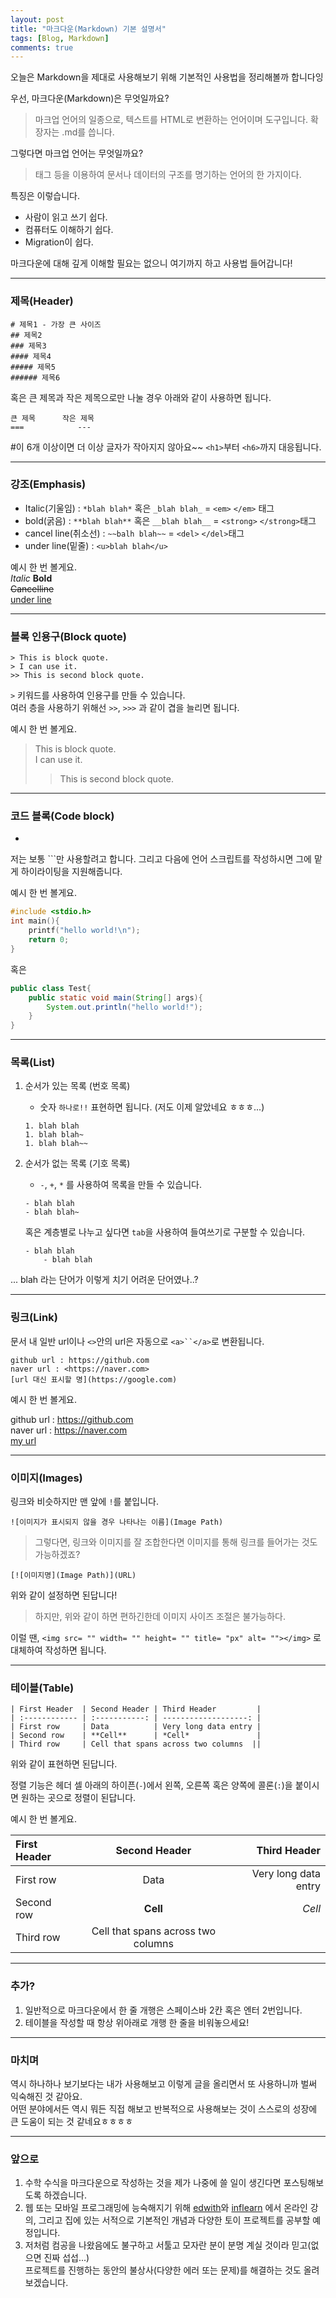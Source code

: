 ```yaml
---
layout: post
title: "마크다운(Markdown) 기본 설명서"
tags: [Blog, Markdown]
comments: true
---
```


오늘은 Markdown을 제대로 사용해보기 위해 기본적인 사용법을 정리해볼까 합니다잉   
   
우선, 마크다운(Markdown)은 무엇일까요?
> 마크업 언어의 일종으로, 텍스트를 HTML로 변환하는 언어이며 도구입니다. 확장자는 .md를 씁니다.

그렇다면 마크업 언어는 무엇일까요?
> 태그 등을 이용하여 문서나 데이터의 구조를 명기하는 언어의 한 가지이다.

특징은 이렇습니다.   
 - 사람이 읽고 쓰기 쉽다.   
 - 컴퓨터도 이해하기 쉽다.
 - Migration이 쉽다.

마크다운에 대해 깊게 이해할 필요는 없으니 여기까지 하고 사용법 들어갑니다!

---

### **제목(Header)**
```
# 제목1 - 가장 큰 사이즈
## 제목2
### 제목3
#### 제목4
##### 제목5
###### 제목6 
```
혹은 큰 제목과 작은 제목으로만 나눌 경우 아래와 같이 사용하면 됩니다.
```
큰 제목      작은 제목
===            ---
```
#이 6개 이상이면 더 이상 글자가 작아지지 않아요~~
`<h1>`부터 `<h6>`까지 대응됩니다.

---
### **강조(Emphasis)**
- Italic(기울임) : `*blah blah*` 혹은 `_blah blah_` = `<em>` `</em>` 태그   
- bold(굵음) : `**blah blah**` 혹은 `__blah blah__` = `<strong>` `</strong>`태그   
- cancel line(취소선) : `~~balh blah~~` = `<del>` `</del>`태그   
- under line(밑줄) : `<u>blah blah</u>`   

예시 한 번 볼게요.  
*Italic*
**Bold**   
~~Cancelline~~   
<u>under line</u>   

---
### **블록 인용구(Block quote)** ##
```
> This is block quote.
> I can use it.
>> This is second block quote.
```
`>` 키워드를 사용하여 인용구를 만들 수 있습니다.   
여러 층을 사용하기 위해선 `>>`, `>>>` 과 같이 겹을 늘리면 됩니다.   

예시 한 번 볼게요.
> This is block quote.   
> I can use it.
>> This is second block quote.

---
### **코드 블록(Code block)** ###
- ``` 혹은 \~\~~으로 감싼 텍스트
  
저는 보통 ```만 사용할려고 합니다. 그리고 다음에 언어 스크립트를 작성하시면 그에 맡게 하이라이팅을 지원해줍니다.
   
예시 한 번 볼게요.

```c
#include <stdio.h>
int main(){
    printf("hello world!\n");
    return 0;
}
```
혹은
```java
public class Test{
    public static void main(String[] args){
        System.out.println("hello world!");
    }
}
```

---

### **목록(List)** ##
1. 순서가 있는 목록 (번호 목록)    
    - 숫자 `하나로!!` 표현하면 됩니다. (저도 이제 알았네요 ㅎㅎㅎ...)   
    ```
    1. blah blah   
    1. blah blah~
    1. blah blah~~
    ```

2. 순서가 없는 목록 (기호 목록)
    - `-`, `+`, `*` 를 사용하여 목록을 만들 수 있습니다.   
  
    ```
    - blah blah
    - blah blah~
    ```

    혹은 계층별로 나누고 싶다면 `tab`을 사용하여 들여쓰기로 구분할 수 있습니다.   

    ```
    - blah blah   
        - blah blah
    ```

... blah 라는 단어가 이렇게 치기 어려운 단어였나..?

---
### **링크(Link)** ###
문서 내 일반 url이나 `<>`안의 url은 자동으로 `<a>``</a>`로 변환됩니다.
```
github url : https://github.com
naver url : <https://naver.com>
[url 대신 표시할 명](https://google.com)
```
예시 한 번 볼게요.   

github url : https://github.com   
naver url : <https://naver.com>   
[my url](https://LazyyyDev.github.io)

---
### **이미지(Images)** ##
링크와 비슷하지만 맨 앞에 `!`를 붙입니다.
```
![이미지가 표시되지 않을 경우 나타나는 이름](Image Path)
```

>그렇다면, 링크와 이미지를 잘 조합한다면 이미지를 통해 링크를 들어가는 것도 가능하겠죠?

```
[![이미지명](Image Path)](URL)
```
위와 같이 설정하면 된답니다!

>하지만, 위와 같이 하면 편하긴한데 이미지 사이즈 조절은 불가능하다.

이럴 땐, `<img src= "" width= "" height= "" title= "px" alt= ""></img>` 로 대체하여 작성하면 됩니다.

---
### **테이블(Table)** ###
```
| First Header  | Second Header | Third Header         |
| :------------ | :-----------: | -------------------: |
| First row     | Data          | Very long data entry |
| Second row    | **Cell**      | *Cell*               |
| Third row     | Cell that spans across two columns  ||
```
위와 같이 표현하면 된답니다.

정렬 기능은 헤더 셀 아래의 하이픈(`-`)에서 왼쪽, 오른쪽 혹은 양쪽에 콜론(`:`)을 붙이시면 원하는 곳으로 정렬이 된답니다.

예시 한 번 볼게요.   

| First Header  | Second Header | Third Header         |
| :------------ | :------------: | ------------: |
| First row     | Data          | Very long data entry |
| Second row    | **Cell**      | *Cell*               |
| Third row     | Cell that spans across two columns  ||

---
### **추가?** ###
1. 일반적으로 마크다운에서 한 줄 개행은 스페이스바 2칸 혹은 엔터 2번입니다.
2. 테이블을 작성할 때 항상 위아래로 개행 한 줄을 비워놓으세요!

---
### **마치며** ###
역시 하나하나 보기보다는 내가 사용해보고 이렇게 글을 올리면서 또 사용하니까 벌써 익숙해진 것 같아요.    
어떤 분야에서든 역시 뭐든 직접 해보고 반복적으로 사용해보는 것이 스스로의 성장에 큰 도움이 되는 것 같네요ㅎㅎㅎㅎ

---
### **앞으로** ###
1. 수학 수식을 마크다운으로 작성하는 것을 제가 나중에 쓸 일이 생긴다면 포스팅해보도록 하겠습니다.
2. 웹 또는 모바일 프로그래밍에 능숙해지기 위해 [edwith](https://www.edwith.org/)와 [inflearn](https://www.inflearn.com/) 에서 온라인 강의, 그리고 집에 있는 서적으로 기본적인 개념과 다양한 토이 프로젝트를 공부할 예정입니다.
3. 저처럼 컴공을 나왔음에도 불구하고 서툴고 모자란 분이 분명 계실 것이라 믿고(없으면 진짜 섭섭...)   
   프로젝트를 진행하는 동안의 불상사(다양한 에러 또는 문제)를 해결하는 것도 올려보겠습니다.